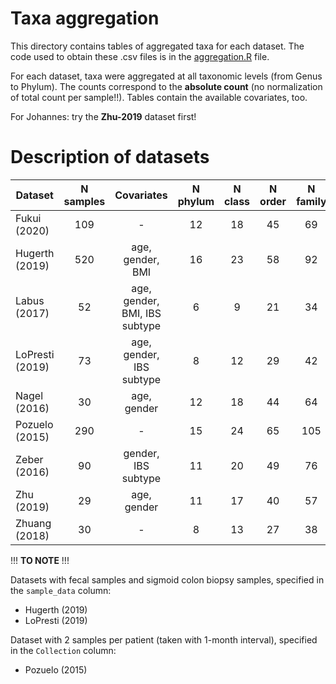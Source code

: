 # Taxa aggregation

This directory contains tables of aggregated taxa for each dataset. The code used to obtain these .csv files is in the [aggregation.R](aggregation.R) file.

For each dataset, taxa were aggregated at all taxonomic levels (from Genus to Phylum). The counts correspond to the **absolute count** (no normalization of total count per sample!!). Tables contain the available covariates, too.

For Johannes: try the **Zhu-2019** dataset first!


# Description of datasets

|     Dataset    | N samples |          Covariates          | N phylum | N class | N order | N family | N genus |
| -------------- | :-------: | :--------------------------: | :------: | :-----: | :-----: | :------: | :-----: |
|  Fukui (2020)  |    109    |             -                |    12    |   18    |   45    |    69    |   207   |
| Hugerth (2019) |    520    |age, gender, BMI              |    16    |   23    |   58    |    92    |   252   |
|  Labus (2017)  |     52    |age, gender, BMI, IBS subtype |     6    |    9    |   21    |    34    |    91   |
|LoPresti (2019) |     73    |age, gender, IBS subtype      |     8    |   12    |   29    |    42    |    97   |
|  Nagel (2016)  |     30    |age, gender                   |    12    |   18    |   44    |    64    |   161   |
| Pozuelo (2015) |    290    |             -                |    15    |   24    |   65    |   105    |   312   |
|  Zeber (2016)  |     90    |gender, IBS subtype           |    11    |   20    |   49    |    76    |   215   |
|   Zhu (2019)   |     29    |age, gender                   |    11    |   17    |   40    |    57    |   141   |
| Zhuang (2018)  |     30    |             -                |     8    |   13    |   27    |    38    |    98   |


!!! **TO NOTE** !!!

Datasets with fecal samples and sigmoid colon biopsy samples, specified in the `sample_data` column:
- Hugerth (2019)
- LoPresti (2019)

Dataset with 2 samples per patient (taken with 1-month interval), specified in the `Collection` column:
- Pozuelo (2015)